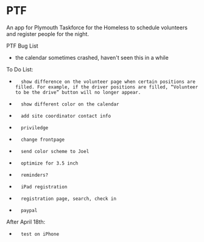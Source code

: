 PTF
===

An app for Plymouth Taskforce for the Homeless to schedule volunteers and register people for the night.


PTF Bug List
-	the calendar sometimes crashed, haven't seen this in a while

To Do List:
-		show difference on the volunteer page when certain positions are filled. For example, if the driver positions are filled, “Volunteer to be the drive” button will no longer appear.
-		show different color on the calendar 
-		add site coordinator contact info
-		priviledge
-		change frontpage
-		send color scheme to Joel
-		optimize for 3.5 inch
-		reminders?

-		iPad registration
-		registration page, search, check in
-		paypal

After April 18th:
-		test on iPhone
